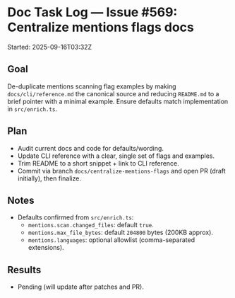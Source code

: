 # Doc Task Log — Issue #569: Centralize mentions flags docs

Started: 2025-09-16T03:32Z

## Goal

De-duplicate mentions scanning flag examples by making `docs/cli/reference.md` the canonical source and reducing `README.md` to a brief pointer with a minimal example. Ensure defaults match implementation in `src/enrich.ts`.

## Plan

- Audit current docs and code for defaults/wording.
- Update CLI reference with a clear, single set of flags and examples.
- Trim README to a short snippet + link to CLI reference.
- Commit via branch `docs/centralize-mentions-flags` and open PR (draft initially), then finalize.

## Notes

- Defaults confirmed from `src/enrich.ts`:
  - `mentions.scan.changed_files`: default `true`.
  - `mentions.max_file_bytes`: default `204800` bytes (200KB approx).
  - `mentions.languages`: optional allowlist (comma-separated extensions).

## Results

- Pending (will update after patches and PR).
